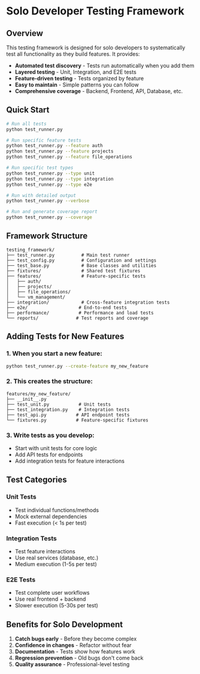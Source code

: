 # Solo Developer Testing Framework

## Overview
This testing framework is designed for solo developers to systematically test all functionality as they build features. It provides:

- **Automated test discovery** - Tests run automatically when you add them
- **Layered testing** - Unit, Integration, and E2E tests
- **Feature-driven testing** - Tests organized by feature
- **Easy to maintain** - Simple patterns you can follow
- **Comprehensive coverage** - Backend, Frontend, API, Database, etc.

## Quick Start

```bash
# Run all tests
python test_runner.py

# Run specific feature tests
python test_runner.py --feature auth
python test_runner.py --feature projects
python test_runner.py --feature file_operations

# Run specific test types
python test_runner.py --type unit
python test_runner.py --type integration
python test_runner.py --type e2e

# Run with detailed output
python test_runner.py --verbose

# Run and generate coverage report
python test_runner.py --coverage
```

## Framework Structure

```
testing_framework/
├── test_runner.py          # Main test runner
├── test_config.py          # Configuration and settings
├── test_base.py            # Base classes and utilities
├── fixtures/               # Shared test fixtures
├── features/               # Feature-specific tests
│   ├── auth/
│   ├── projects/
│   ├── file_operations/
│   └── vm_management/
├── integration/            # Cross-feature integration tests
├── e2e/                   # End-to-end tests
├── performance/           # Performance and load tests
└── reports/              # Test reports and coverage
```

## Adding Tests for New Features

### 1. When you start a new feature:
```bash
python test_runner.py --create-feature my_new_feature
```

### 2. This creates the structure:
```
features/my_new_feature/
├── __init__.py
├── test_unit.py           # Unit tests
├── test_integration.py    # Integration tests
├── test_api.py           # API endpoint tests
└── fixtures.py           # Feature-specific fixtures
```

### 3. Write tests as you develop:
- Start with unit tests for core logic
- Add API tests for endpoints
- Add integration tests for feature interactions

## Test Categories

### Unit Tests
- Test individual functions/methods
- Mock external dependencies
- Fast execution (< 1s per test)

### Integration Tests  
- Test feature interactions
- Use real services (database, etc.)
- Medium execution (1-5s per test)

### E2E Tests
- Test complete user workflows
- Use real frontend + backend
- Slower execution (5-30s per test)

## Benefits for Solo Development

1. **Catch bugs early** - Before they become complex
2. **Confidence in changes** - Refactor without fear
3. **Documentation** - Tests show how features work
4. **Regression prevention** - Old bugs don't come back
5. **Quality assurance** - Professional-level testing
